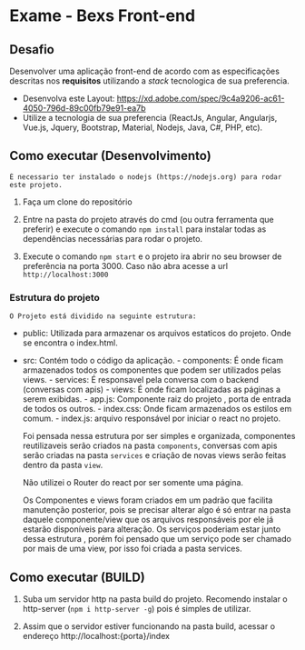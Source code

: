 # Exame - Bexs Front-end

## Desafio

Desenvolver uma aplicação front-end de acordo com as especificações descritas nos **requisitos** utilizando a _stack_ tecnologica de sua preferencia.

- Desenvolva este Layout: https://xd.adobe.com/spec/9c4a9206-ac61-4050-796d-89c00fb79e91-ea7b
- Utilize a tecnologia de sua preferencia (ReactJs, Angular, Angularjs, Vue.js, Jquery, Bootstrap, Material, Nodejs, Java, C#, PHP, etc).

## Como executar (Desenvolvimento)

    É necessario ter instalado o nodejs (https://nodejs.org) para rodar este projeto.

1. Faça um clone do repositório

2. Entre na pasta do projeto através do cmd (ou outra ferramenta que preferir) e execute o comando `npm install` para instalar todas as dependências necessárias para rodar o projeto.

3. Execute o comando `npm start` e o projeto ira abrir no seu browser de preferência na porta 3000. Caso não abra acesse a url `http://localhost:3000`

### Estrutura do projeto

    O Projeto está dividido na seguinte estrutura:
  
  - public: Utilizada para armazenar os arquivos estaticos do projeto. Onde se encontra o index.html.
  - src: Contém todo o código da aplicação.
        - components: É onde ficam armazenados todos os componentes que podem ser utilizados pelas views.
        - services: É responsavel pela conversa com o backend (conversas com apis)
        - views: É onde ficam localizadas as páginas a serem exibidas.
        - app.js: Componente raiz do projeto , porta de entrada de todos os outros.
        - index.css: Onde ficam armazenados os estilos em comum.
        - index.js: arquivo responsável por iniciar o react no projeto.

    Foi pensada nessa estrutura por ser simples e organizada, componentes reutilizaveis serão criados na pasta `components`, conversas com apis serão criadas na pasta `services` e criação de novas views serão feitas dentro da pasta `view`.

    Não utilizei o Router do react por ser somente uma página.

    Os Componentes e views foram criados em um padrão que facilita manutenção posterior, pois se precisar alterar algo é só entrar na pasta daquele componente/view que os arquivos responsáveis por ele já estarão disponíveis para alteração. Os serviços poderiam estar junto dessa estrutura , porém foi pensado que um serviço pode ser chamado por mais de uma view, por isso foi criada a pasta services.

  
## Como executar (BUILD)

1. Suba um servidor http na pasta build do projeto. Recomendo instalar o http-server (`npm i http-server -g`) pois é simples de utilizar.

2. Assim que o servidor estiver funcionando na pasta build, acessar o endereço http://localhost:{porta}/index


